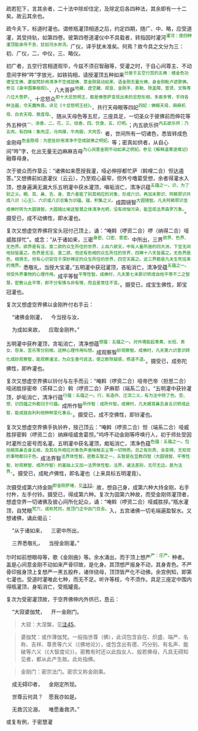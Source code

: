 疏若犯下，言其余者，二十法中除却住定，及除定后各四种法，其余即有一十二矣。故云其余也。

疏今夫下，标道时灌也。谓修瓶灌顶相道之后，约定四期，随广、中、略，应受道灌，其受持轨，如第四卷。彼第四卷道灌仪中不具载者，转指因时灌河<sup><font color="green">灌河：使四种灌顶能承传不息，犹如河水奔流。</font></sup>广仪，译乎犹未准矣。何焉？故今具之文分为三：初、广仪，二、中仪，三、略仪。

初广者，五空行宫相道观毕，今兹不须召智融等，受灌之时，于自心间尊主、不动意间字种“吽”字放光，如铁钩相，请授灌顶五种如来<sup><font color="green">分居于五空行宫的五佛：檀金色功德宝生佛、婆伽梵妙用清净不空成就佛、意金刚晃动如来、语金刚无量光佛、身金刚毗卢遮那佛。参见《身中围事相观》。</font></sup>、八大菩萨<sup><font color="green">地藏、虚空藏、观音、金刚手、弥勒、除盖障、普贤、文殊等八位大菩萨。</font></sup>、十忿怒众<sup><font color="green">即十大忿怒明王，都是佛菩萨变现出来的忿怒形相，多面多臂，手持各种法器，令天魔怖畏。详见《十忿怒明王经》。</font></sup>、共行天母眼等四妃<sup><font color="green">四妃：佛眼天母、麻麻机母、白衣天母、救度母。</font></sup>、随从天母色等五尼，三座具足，一切圣众于彼佛前而伸花等外五种供<sup><font color="green">一、涂香，二、花，三、烧香，四、饮食，五、灯明。</font></sup>；内五欲乐供<sup><font color="green">内五欲乐供：乃五肉，有四味：象肉涩，马肉辣，牛肉甜，犬肉苦。</font></sup>者，世间所有一切诸色，悉皆转成色金刚母<sup><font color="green">色金刚母：为密处妙用清净不空成就佛之明妃。</font></sup>等；密真如供者，从自心间“吽”字，化出无量无边麻麻吉母<sup><font color="green">为心间意金刚不动如来之明妃。参见《解释道果逐难记》</font></sup>融尊母身。

次于彼众而作垦云：“诸佛如来愿授我灌，哑必伸拶都忙萨（斡哩二合）怛达遏答。”又想佛前如道灌仪（云云），乃至观心最窄，但外兮噜葛受想，余者得灌水入顶，想身遍满无漏大乐五明灌中获水灌顶，嗔垢消亡，清净识蕴<sup><font color="green">五蕴之一。识，为了别之义。眼、耳、鼻、舌、身、意六者能了别其相应的对象，形成六识。再加末那识、阿赖耶识共成八识（心王）。六识或八识总集为识蕴。蕴，积集之义。</font></sup>成圆镜智<sup><font color="green">大圆镜智。凡夫阿赖耶识至成佛时转为大圆镜智。大圆镜比喻这智慧之体清净光明，没有烦恼污染，能显现法界森罗万象。</font></sup>。摄受已，成不动佛性，即水灌也。

复次又想虚空界佛将宝头冠付己顶上，诵：“唵斡（啰资二合）啰（纳得二合）哑威胜拶忙”。或念：“从于诸如来，三密<sup><font color="green">身密、口密、意密。</font></sup>中所出，三界<sup><font color="green">欲界、色界、无色界。欲界是有淫、食二欲的众生所住的世界，上自六欲天，中有人畜所居的四大洲，下至无间地狱皆属之。色界是无淫、食二欲，但还有色相的众生所住的世界，四禅十八天皆属之。无色界是色、相俱无，但有心识安住于深妙禅定的众生所住的世界，四空天属之。这三界都是凡夫生死往来的境界。</font></sup>悉敬礼，当授大宝灌。”五明灌中获冠灌顶，吝垢消亡，清净受蕴<sup><font color="green">五蕴之一。领受外界事物的心理作用。</font></sup>成平等智<sup><font color="green">平等性智。成佛时，凡夫第七末那识转成自他平等不二之智慧。密教认此平等，即不分有情与非有情，而且是常住不变。</font></sup>。摄受已，成宝生佛性，即宝冠灌也。

复次又想虚空界佛以金刚杵付右手云：

&nbsp;&nbsp;&nbsp;&nbsp;“诸佛金刚灌，&nbsp;&nbsp;&nbsp;&nbsp;今当授与汝，

&nbsp;&nbsp;&nbsp;&nbsp;为成如来故，&nbsp;&nbsp;&nbsp;&nbsp;应取金刚杵。”

五明灌中获杵灌顶，贪垢消亡，清净想蕴<sup><font color="green">想蕴：五蕴之一。对外境能起青黄、长短、男女、怨亲、苦乐等分别相，这种心理作用叫想。</font></sup>成观察智<sup><font color="green">妙观察智。成佛时，凡夫第六识意识转化成妙观察智，能观察诸法，为众生善巧说法，使之断除疑惑，修道不退。</font></sup>。摄受已，成弥陀佛性，即杵灌也。

复次又想虚空界佛以铃付与左手而云：“唵斡（啰资二合）哑帝巴帝（担思二合）哑闭胜拶密帝（茶释二合）斡（啰资二合）萨麻耶（端系二合）。“五明灌中获铃灌顶，妒垢消亡，清净行蕴<sup><font color="green">行蕴：五蕴之一。行，有造作、迁流二义，有为法中除了色、受、想、识四蕴之外都归于行蕴。</font></sup>成所作智<sup><font color="green">所作智：成所作智。成佛时，凡夫眼耳鼻舌身五识转成此智，能成就自利利他种种变化事业。</font></sup>。摄受已，成不空佛性，即铃灌也。

复次又想虚空界佛手执铃杵，按己顶云：“唵斡（啰资二合）怛（端系二合）哑威胜拶密斡（啰资二合）纳麻哑威舍葛怛。”呜呼不动金刚等呼唤行人，初于师处受因时灌所立密号而名灌。五明灌中获名灌顶，痴垢消亡，清净色蕴<sup><font color="green">色蕴：五蕴之一。包括眼耳鼻舌身五根，及其在外相应对象色声香味触五尘等一切物质。总之有形质、会变碍、无知觉的事物都归于色。</font></sup>成法界智<sup><font color="green">法界体性智。密教五智之一，五智是在显教四智（大圆镜智、平等性智、妙观察智、成所作智）的基础上又加一法界体性智。法界，诸法差别，无尽无边，是为法界。</font></sup>。摄受已，成毗卢佛性，即名灌也（上来具标五明灌竟）。

次摄受成第六持金刚<sup><font color="green">即金刚萨埵，见[注32](https://github.com/gwsice/buddhism/blob/master/%E5%AF%86%E6%95%99/%E8%97%8F%E5%AF%86/%E8%90%A8%E8%BF%A6%E6%B4%BE/%E5%A4%A7%E4%B9%98%E8%A6%81%E9%81%93%E5%AF%86%E9%9B%86/%E5%8D%B7%E4%B8%80%20%E9%81%93%E6%9E%9C%E5%BB%B6%E6%99%96%E9%9B%86/01.md#jin_gang_sa_duo)。</font></sup>故，想自己身，成第六种大持金刚，右手付杵，左手付铃。摄受已，得成第六种。复次为固第六种故，而受金刚师灌顶者，想虚空界一切诸佛及彼心间所化妃众，诵：“唵斡（啰资二合）哑威胜拶。”瓶水灌顶，自梵眼<sup><font color="green">梵穴，或称梵窍，居顶门正中囟门百会。</font></sup>入，五宫诸佛一切毛端遍盈智水。又想诸佛，诵此偈云：

&nbsp;&nbsp;&nbsp;&nbsp;“从于诸如来，&nbsp;&nbsp;&nbsp;&nbsp;三密中所出，

&nbsp;&nbsp;&nbsp;&nbsp;三界悉敬礼，&nbsp;&nbsp;&nbsp;&nbsp;当授金刚灌。”

尔时如前想眼母等，歌《金刚曲》等。余水涌出，而于顶上想严<sup><font color="green">严：庄严。</font></sup>种者。盖是心间意金刚不动如来严骨印故，是化身。其顶想严报身不动，其身青色。不严骨印报身顶上复想严一黑五股杵，诸伴绕母，顶顶皆严化不动佛。余宫例知，即第七灌也。受道时灌唯此七种，而无不足。听许等枝，今不须作。具足三座定中围内得瓶灌顶，身垢消亡，受瓶罐竟。

复次为受密灌顶故，于空界佛伸内外供已，恳云：

&nbsp;&nbsp;&nbsp;&nbsp;“大寂婆伽梵，&nbsp;&nbsp;&nbsp;&nbsp;开一金刚门。

> 大寂：大涅槃，见[注45](https://github.com/gwsice/buddhism/blob/master/%E5%AF%86%E6%95%99/%E8%97%8F%E5%AF%86/%E8%90%A8%E8%BF%A6%E6%B4%BE/%E5%A4%A7%E4%B9%98%E8%A6%81%E9%81%93%E5%AF%86%E9%9B%86/%E5%8D%B7%E4%B8%80%20%E9%81%93%E6%9E%9C%E5%BB%B6%E6%99%96%E9%9B%86/01.md#nie_pan)。

> 婆伽梵：或作薄伽梵。一般指世尊（佛），此词包含自在、炽盛、端严、名称、吉祥、尊贵等六义（《佛地论》），或包含出有德、巧分别、有名声、能破等六义（《大智度论》）。密教有时还以此指女人、般若佛母，凡具无碍知见者，都从此产生故。此处指佛。

> 金刚门：密宗法门。密宗又称金刚乘。

&nbsp;&nbsp;&nbsp;&nbsp;成无碍印者，&nbsp;&nbsp;&nbsp;&nbsp;金刚定所现。

&nbsp;&nbsp;&nbsp;&nbsp;世尊云何具？&nbsp;&nbsp;&nbsp;&nbsp;愿我亦如是。

&nbsp;&nbsp;&nbsp;&nbsp;无救沉沦溺，&nbsp;&nbsp;&nbsp;&nbsp;唯愿垂救济。”

或复有例，于密慧灌

